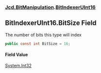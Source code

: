 ### [Jcd.BitManipulation](Jcd.BitManipulation.md 'Jcd.BitManipulation').[BitIndexerUInt16](Jcd.BitManipulation.BitIndexerUInt16.md 'Jcd.BitManipulation.BitIndexerUInt16')

## BitIndexerUInt16.BitSize Field

The number of bits this type will index

```csharp
public const int BitSize = 16;
```

#### Field Value

[System.Int32](https://docs.microsoft.com/en-us/dotnet/api/System.Int32 'System.Int32')